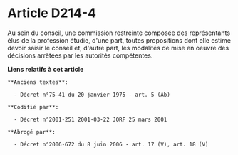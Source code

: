 # Article D214-4

Au sein du conseil, une commission restreinte composée des représentants élus de la profession étudie, d'une part, toutes
propositions dont elle estime devoir saisir le conseil et, d'autre part, les modalités de mise en oeuvre des décisions
arrêtées par les autorités compétentes.

**Liens relatifs à cet article**

	**Anciens textes**:

	  - Décret n°75-41 du 20 janvier 1975 - art. 5 (Ab)

	**Codifié par**:

	  - Décret n°2001-251 2001-03-22 JORF 25 mars 2001

	**Abrogé par**:

	  - Décret n°2006-672 du 8 juin 2006 - art. 17 (V), art. 18 (V)
